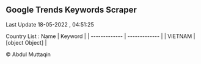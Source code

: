 

## Google Trends Keywords Scraper 
 
Last Update 18-05-2022 , 04:51:25

Country List :
 Name  | Keyword |
| ------------- | ------------- |
| VIETNAM | [object Object] |



© Abdul Muttaqin 
